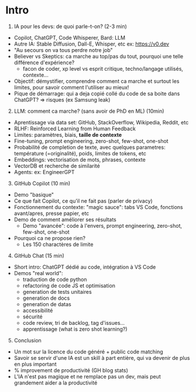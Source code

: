 # Intro
1. IA pour les devs: de quoi parle-t-on? (2-3 min)
  * Copilot, ChatGPT, Code Whisperer, Bard: LLM
  * Autre IA: Stable Diffusion, Dall-E, Whisper, etc
    ex: https://v0.dev
  * "Au secours on va tous perdre notre job"
  * Believer vs Skeptics: ca marche au top/pas du tout, pourquoi une telle différence d'expérience?
    - facon de coder, xp level vs esprit critique, techno/langage utilisés, contexte...
  * Objectif: démystifier, comprendre comment ca marche et surtout les limites, pour savoir comment l'utiliser au mieux!
  * Pique de démarrage: qui a deja copié collé du code de sa boite dans ChatGPT? => risques (ex Samsung leak)

2. LLM: comment ca marche? (sans avoir de PhD en ML) (10min)
  * Aprentissage via data set: GitHub, StackOverflow, Wikipedia, Reddit, etc
  * RLHF: Reinforced Learning from Human Feedback
  * Limites: paramètres, biais, **taille de contexte**
  * Fine-tuning, prompt engineering, zero-shot, few-shot, one-shot
  * Probabilité de completion de texte, avec quelques parametres: température (=originalité), poids, limites de tokens, etc
  * Embeddings: vectorisation de mots, phrases, contexte
  * VectorDB et recherche de similarité
  * Agents: ex: EngineerGPT

3. GitHub Copilot (10 min)
  * Demo "basique"
  * Ce que fait Copilot, ce qu'il ne fait pas (parler de privacy)
  * Fonctionnement du contexte: "magic sauce": tabs VS Code, fonctions avant/apres, presse papier, etc
  * Demo de comment améliorer ses résultats
    * Demo "avancée": code à l'envers, prompt engineering, zero-shot, few-shot, one-shot
  * Pourquoi ca ne propose rien?
    - Les 150 charactères de limite

4. GitHub Chat (15 min)
  * Short intro: ChatGPT dédié au code, intégration à VS Code
  * Demos "real world":
    - traduction de code python
    - refactoring de code JS et optimisation
    - generation de tests unitaires
    - generation de docs
    - generation de datas
    - accessibilité
    - sécurité
    - code review, tri de backlog, tag d'issues...
    - apprentissage (what is zero shot learning?)

5. Conclusion
  - Un mot sur la licence du code généré + public code matching
  - Savoir se servir d'une IA est un skill à part entière, qui va devenir de plus en plus important
  - % improvement de productivité (GH blog stats)
  - L'IA n'est pas magique et ne remplace pas un dev, mais peut grandement aider a la productivité